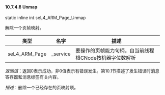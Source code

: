 #### 10.7.4.8  Unmap

static inline int seL4_ARM_Page_Unmap

解除一个页帧映射。

类型 | 名字 | 描述
--- | --- | ---
seL4_ARM_Page | _service | 要操作的页帧能力句柄。自当前线程根CNode按机器字位数解析

*返回值*：返回0表示成功，非0值表示有错误发生。第10.1节描述了发生错误时消息寄存器和消息标签有关内容。

*描述*：删除一个已经存在的页映射项。
